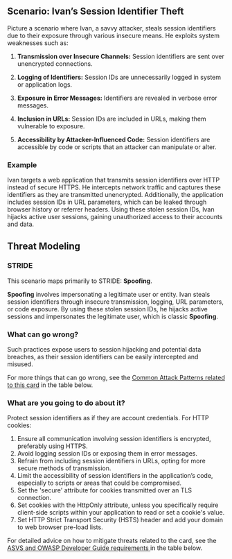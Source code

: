 ## Scenario: Ivan’s Session Identifier Theft

Picture a scenario where Ivan, a savvy attacker, steals session identifiers due to their exposure through various insecure means. He exploits system weaknesses such as:

1. **Transmission over Insecure Channels:** Session identifiers are sent over unencrypted connections.

2. **Logging of Identifiers:** Session IDs are unnecessarily logged in system or application logs.

3. **Exposure in Error Messages:** Identifiers are revealed in verbose error messages.

4. **Inclusion in URLs:** Session IDs are included in URLs, making them vulnerable to exposure.

5. **Accessibility by Attacker-Influenced Code:** Session identifiers are accessible by code or scripts that an attacker can manipulate or alter.

### Example

Ivan targets a web application that transmits session identifiers over HTTP instead of secure HTTPS. He intercepts network traffic and captures these identifiers as they are transmitted unencrypted. Additionally, the application includes session IDs in URL parameters, which can be leaked through browser history or referrer headers. Using these stolen session IDs, Ivan hijacks active user sessions, gaining unauthorized access to their accounts and data.

## Threat Modeling

### STRIDE

This scenario maps primarily to STRIDE: **Spoofing**.

**Spoofing** involves impersonating a legitimate user or entity.
Ivan steals session identifiers through insecure transmission, logging, URL parameters, or code exposure.
By using these stolen session IDs, he hijacks active sessions and impersonates the legitimate user, which is classic **Spoofing**.

### What can go wrong?

Such practices expose users to session hijacking and potential data breaches, as their session identifiers can be easily intercepted and misused.

For more things that can go wrong, see the [Common Attack Patterns related to this card](#mapping 'Common Attack Patterns related to this card [internal]') in the table below.

### What are you going to do about it?

Protect session identifiers as if they are account credentials. For HTTP cookies:

1. Ensure all communication involving session identifiers is encrypted, preferably using HTTPS.
2. Avoid logging session IDs or exposing them in error messages.
3. Refrain from including session identifiers in URLs, opting for more secure methods of transmission.
4. Limit the accessibility of session identifiers in the application’s code, especially to scripts or areas that could be compromised.
5. Set the 'secure' attribute for cookies transmitted over an TLS connection.
6. Set cookies with the HttpOnly attribute, unless you specifically require client-side scripts within your application to read or set a cookie's value.
7. Set HTTP Strict Transport Security (HSTS) header and add your domain to web browser pre-load lists.

For detailed advice on how to mitigate threats related to the card, see the [ASVS and OWASP Developer Guide requirements ](#mapping 'ASVS and OWASP Developer Guide requirements [internal]') in the table below.
